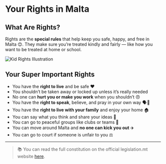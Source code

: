 # Your Rights in Malta

## What Are Rights?

Rights are the **special rules** that help keep you safe, happy, and free in Malta 😊. They make sure you’re treated kindly and fairly — like how you want to be treated at home or school.

![Kid Rights Illustration](../../images/kid-rights.png)

## Your Super Important Rights

- You have the **right to live** and be safe ❤️
- You shouldn’t be taken away or locked up unless it’s really needed
- No one can **hurt you or make you work** when you shouldn’t 😠
- You have the **right to speak**, believe, and pray in your own way 🗣️🙏
- You have the **right to live with your family** and enjoy your home 🏠
- You can say what you think and share your ideas 📢
- You can go to peaceful groups like clubs or teams 👯
- You can move around Malta and **no one can kick you out** ✈️
- You can go to court if someone is unfair to you ⚖️

---

> 📚 You can read the full constitution on the official legislation.mt website [here](https://legislation.mt/eli/const/eng).

